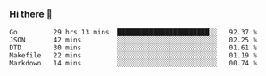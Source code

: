 ### Hi there 👋

<!--
**yeya24/yeya24** is a ✨ _special_ ✨ repository because its `README.md` (this file) appears on your GitHub profile.

Here are some ideas to get you started:

- 🔭 I’m currently working on ...
- 🌱 I’m currently learning ...
- 👯 I’m looking to collaborate on ...
- 🤔 I’m looking for help with ...
- 💬 Ask me about ...
- 📫 How to reach me: ...
- 😄 Pronouns: ...
- ⚡ Fun fact: ...
-->

<!--START_SECTION:waka-->
```text
Go         29 hrs 13 mins  ███████████████████████░░   92.37 % 
JSON       42 mins         ░░░░░░░░░░░░░░░░░░░░░░░░░   02.25 % 
DTD        30 mins         ░░░░░░░░░░░░░░░░░░░░░░░░░   01.61 % 
Makefile   22 mins         ░░░░░░░░░░░░░░░░░░░░░░░░░   01.19 % 
Markdown   14 mins         ░░░░░░░░░░░░░░░░░░░░░░░░░   00.74 %
```
<!--END_SECTION:waka-->
